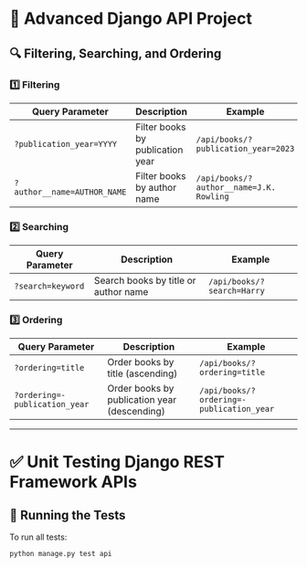 # 📖 Advanced Django API Project

## 🔍 Filtering, Searching, and Ordering

### 1️⃣ **Filtering**
| Query Parameter | Description | Example |
|----------------|-------------|----------|
| `?publication_year=YYYY` | Filter books by publication year | `/api/books/?publication_year=2023` |
| `?author__name=AUTHOR_NAME` | Filter books by author name | `/api/books/?author__name=J.K. Rowling` |

### 2️⃣ **Searching**
| Query Parameter | Description | Example |
|----------------|-------------|----------|
| `?search=keyword` | Search books by title or author name | `/api/books/?search=Harry` |

### 3️⃣ **Ordering**
| Query Parameter | Description | Example |
|----------------|-------------|----------|
| `?ordering=title` | Order books by title (ascending) | `/api/books/?ordering=title` |
| `?ordering=-publication_year` | Order books by publication year (descending) | `/api/books/?ordering=-publication_year` |

---

# ✅ Unit Testing Django REST Framework APIs

## 📌 Running the Tests
To run all tests:
```bash
python manage.py test api
